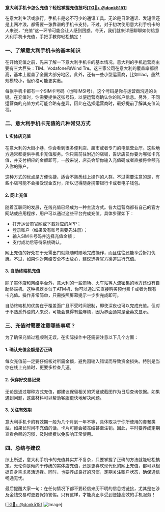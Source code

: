 **意大利手机卡怎么充值？轻松掌握充值技巧[[TG💪+ @donk5151](https://t.me/s/donk5151)]**

在意大利生活或旅行，手机卡是必不可少的通讯工具。无论是日常通话、发短信还是上网冲浪，都需要一张靠谱的手机卡支持。不过，对于初次使用意大利手机卡的人来说，“充值”这一环节可能会让人感到困惑。今天，我们就来详细聊聊如何给意大利手机卡充值，手把手教你轻松搞定！

### 一、了解意大利手机卡的基本知识

在开始充值之前，先来了解一下意大利手机卡的基本情况。意大利的手机运营商主要有三大巨头：TIM、Vodafone和Wind Tre。这三家公司在意大利的覆盖率都很高，基本上覆盖了全国大部分地区。此外，还有一些小型运营商，比如Iliad，虽然规模较小，但价格可能更实惠。

每张手机卡都有一个SIM卡号码（也叫IMSI号），这个号码是你与运营商沟通的关键。在充值时，你需要提供这张号码，以便运营商确认你的账户信息。另外，不同运营商的充值方式可能会略有差异，因此在选择运营商时，最好提前了解其充值流程。

### 二、意大利手机卡充值的几种常见方式

#### 1. 实体店充值

在意大利的大街小巷，你会看到很多便利店、超市或者专门的电信营业厅。这些地方通常都提供手机卡充值服务。你只需前往附近的店铺，告诉店员你要为哪张卡充值，并支付相应的金额即可。一般来说，店员会帮你输入充值码或者直接将金额充入你的账户。

这种方式的优点是方便快捷，适合不熟悉线上操作的人群。不过需要注意的是，有些小店可能不会接受现金支付，所以记得随身携带银行卡或者电子钱包。

#### 2. 网上充值

随着互联网的发展，在线充值已经成为一种主流方式。各大运营商都有自己的官方网站或应用程序，用户可以通过这些平台完成充值。具体步骤如下：

- 打开运营商官网或下载对应的APP；
- 登录账户（如果没有账号需要先注册）；
- 输入SIM卡号码并选择充值金额；
- 支付成功后等待系统确认。

网上充值的好处在于无需出门就能随时随地完成操作，而且往往还能享受折扣优惠。不过，如果你对网络安全不太放心，建议选择官方渠道进行充值。

#### 3. 自助终端机充值

除了实体店和网络平台外，意大利的一些商场、火车站等人流密集的地方还设有自助终端机。这种机器类似于ATM机，你可以通过它直接购买预付费卡或者为现有卡充值。操作非常简单，只需按照屏幕提示一步步完成即可。

自助终端机的优势在于覆盖面广且不受时间限制，即使深夜也可以完成充值。但对于不熟悉外语的人来说，可能会觉得有些麻烦，因为界面通常是全英文显示。

### 三、充值时需要注意哪些事项？

为了确保充值过程顺利无误，在实际操作中还需要注意以下几个方面：

#### 1. 确认充值金额是否正确

每次充值前一定要仔细核对所需金额，避免因输入错误而导致资金损失。特别是当你在线上充值时，更要多检查几遍。

#### 2. 保存好交易记录

无论是通过哪种方式充值，都建议保留相关的凭证或截图作为日后查询依据。如果遇到问题，这些材料可以帮助客服更快地解决问题。

#### 3. 关注有效期

意大利手机卡的有效期一般为几个月到一年不等，具体取决于你所使用的套餐类型。如果长时间不充值的话，卡片可能会被冻结甚至注销。因此，平时要养成定期查看余额的习惯，及时续费以免影响正常使用。

### 四、总结与建议

综上所述，意大利手机卡的充值其实并不复杂，只要掌握了正确的方法就能轻松搞定。无论你是倾向于传统的实体店充值，还是更喜欢现代化的网上充值，都可以根据自身需求灵活选择。同时，也要养成良好的习惯，定期关注账户状态，确保通信畅通无忧。

最后提醒大家一句：在任何情况下都不要轻信来历不明的信息或链接，尤其是在涉及金钱交易时更要保持警惕。只有这样，才能真正享受到便捷高效的手机服务！

[[TG💪+ @donk5151](https://t.me/s/donk5151) ![Image](https://i.postimg.cc/rwNCRYN7/Snipaste-2025-04-30-17-27-05.png)]